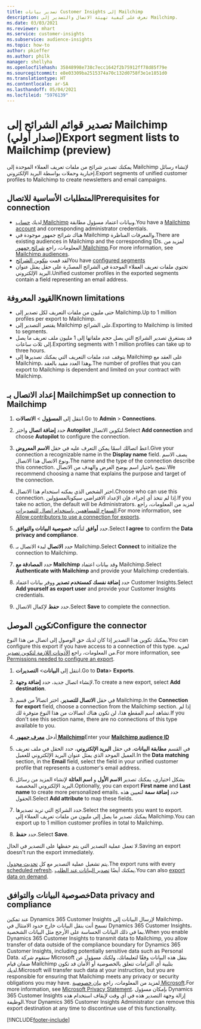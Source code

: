 ```yaml
---
title: تصدير بيانات Customer Insights إلى Mailchimp
description: تعرف على كيفية تهيئة الاتصال والتصدير إلى Mailchimp.
ms.date: 03/03/2021
ms.reviewer: mhart
ms.service: customer-insights
ms.subservice: audience-insights
ms.topic: how-to
author: pkieffer
ms.author: philk
manager: shellyha
ms.openlocfilehash: 35848998e738c7ecc1642f2b75912ff78d85f79e
ms.sourcegitcommit: e8e03309ba2515374a70c132d0758f3e1e1851d0
ms.translationtype: HT
ms.contentlocale: ar-SA
ms.lasthandoff: 05/04/2021
ms.locfileid: "5976139"
---
```

# <a name="export-segment-lists-to-mailchimp-preview"></a><span data-ttu-id="a6ef8-103">تصدير قوائم الشرائح إلى Mailchimp (إصدار أولي)</span><span class="sxs-lookup"><span data-stu-id="a6ef8-103">Export segment lists to Mailchimp (preview)</span></span>

<span data-ttu-id="a6ef8-104">يمكنك تصدير شرائح من ملفات تعريف العملاء الموحدة إلى Mailchimp لإنشاء رسائل إخبارية وحملات بواسطة البريد الإلكتروني.</span><span class="sxs-lookup"><span data-stu-id="a6ef8-104">Export segments of unified customer profiles to Mailchimp to create newsletters and email campaigns.</span></span>

## <a name="prerequisites-for-connection"></a><span data-ttu-id="a6ef8-105">المتطلبات الأساسية للاتصال</span><span class="sxs-lookup"><span data-stu-id="a6ef8-105">Prerequisites for connection</span></span>

-   <span data-ttu-id="a6ef8-106">لديك [حساب Mailchimp](https://mailchimp.com/) وبيانات اعتماد مسؤول مطابقة.</span><span class="sxs-lookup"><span data-stu-id="a6ef8-106">You have a [Mailchimp account](https://mailchimp.com/) and corresponding administrator credentials.</span></span>
-   <span data-ttu-id="a6ef8-107">هناك شرائح جمهور موجودة في Mailchimp والمعرفات المناظرة.</span><span class="sxs-lookup"><span data-stu-id="a6ef8-107">There are existing audiences in Mailchimp and the corresponding IDs.</span></span> <span data-ttu-id="a6ef8-108">لمزيد من المعلومات، راجع [شرائح جمهور Mailchimp](https://mailchimp.com/help/create-audience/).</span><span class="sxs-lookup"><span data-stu-id="a6ef8-108">For more information, see [Mailchimp audiences](https://mailchimp.com/help/create-audience/).</span></span>
-   <span data-ttu-id="a6ef8-109">لقد قمت [بتكوين الشرائح](segments.md)</span><span class="sxs-lookup"><span data-stu-id="a6ef8-109">You have [configured segments](segments.md)</span></span>
-   <span data-ttu-id="a6ef8-110">تحتوي ملفات تعريف العملاء الموحدة في الشرائح المصدّرة على حقل يمثل عنوان البريد الإلكتروني.</span><span class="sxs-lookup"><span data-stu-id="a6ef8-110">Unified customer profiles in the exported segments contain a field representing an email address.</span></span>

## <a name="known-limitations"></a><span data-ttu-id="a6ef8-111">القيود المعروفة</span><span class="sxs-lookup"><span data-stu-id="a6ef8-111">Known limitations</span></span>

- <span data-ttu-id="a6ef8-112">حتى مليون من ملفات التعريف لكل تصدير إلى Mailchimp.</span><span class="sxs-lookup"><span data-stu-id="a6ef8-112">Up to 1 million profiles per export to Mailchimp.</span></span>
- <span data-ttu-id="a6ef8-113">يقتصر التصدير إلى Mailchimp على الشرائح.</span><span class="sxs-lookup"><span data-stu-id="a6ef8-113">Exporting to Mailchimp is limited to segments.</span></span>
- <span data-ttu-id="a6ef8-114">قد يستغرق تصدير الشرائح التي يصل حجم ملفاتها إلى 1 مليون ملف تعريف ما يصل إلى ثلاث ساعات.</span><span class="sxs-lookup"><span data-stu-id="a6ef8-114">Exporting segments with 1 million profiles can take up to three hours.</span></span> 
- <span data-ttu-id="a6ef8-115">يتوقف عدد ملفات التعريف التي يمكنك تصديرها إلى Mailchimp على العقد مع Mailchimp، وهذا العدد مقيد بالعقد.</span><span class="sxs-lookup"><span data-stu-id="a6ef8-115">The number of profiles that you can export to Mailchimp is dependent and limited on your contract with Mailchimp.</span></span>

## <a name="set-up-connection-to-mailchimp"></a><span data-ttu-id="a6ef8-116">إعداد الاتصال بـ Mailchimp</span><span class="sxs-lookup"><span data-stu-id="a6ef8-116">Set up connection to Mailchimp</span></span>

1. <span data-ttu-id="a6ef8-117">انتقل إلى **المسؤول** > **الاتصالات**.</span><span class="sxs-lookup"><span data-stu-id="a6ef8-117">Go to **Admin** > **Connections**.</span></span>

1. <span data-ttu-id="a6ef8-118">حدد **إضافة اتصال** واختر **Autopilot** لتكوين الاتصال.</span><span class="sxs-lookup"><span data-stu-id="a6ef8-118">Select **Add connection** and choose **Autopilot** to configure the connection.</span></span>

1. <span data-ttu-id="a6ef8-119">اعط اتصالك اسمًا يمكن التعرف عليه في حقل **الاسم المعروض**.</span><span class="sxs-lookup"><span data-stu-id="a6ef8-119">Give your connection a recognizable name in the **Display name** field.</span></span> <span data-ttu-id="a6ef8-120">يصف الاسم ونوع الاتصال هذا الاتصال.</span><span class="sxs-lookup"><span data-stu-id="a6ef8-120">The name and the type of the connection describe this connection.</span></span> <span data-ttu-id="a6ef8-121">ننصح باختيار اسم يوضح الغرض والهدف من الاتصال.</span><span class="sxs-lookup"><span data-stu-id="a6ef8-121">We recommend choosing a name that explains the purpose and target of the connection.</span></span>

1. <span data-ttu-id="a6ef8-122">اختر الشخص الذي يمكنه استخدام هذا الاتصال.</span><span class="sxs-lookup"><span data-stu-id="a6ef8-122">Choose who can use this connection.</span></span> <span data-ttu-id="a6ef8-123">إذا لم تتخذ أي إجراء، فإن الإعداد الافتراضي سيكونالمسؤولين.</span><span class="sxs-lookup"><span data-stu-id="a6ef8-123">If you take no action, the default will be Administrators.</span></span> <span data-ttu-id="a6ef8-124">لمزيد من المعلومات، راجع [السماح للمساهمين باستخدام اتصال للتصديرات](connections.md#allow-contributors-to-use-a-connection-for-exports).</span><span class="sxs-lookup"><span data-stu-id="a6ef8-124">For more information, see [Allow contributors to use a connection for exports](connections.md#allow-contributors-to-use-a-connection-for-exports).</span></span>

1. <span data-ttu-id="a6ef8-125">حدد **أوافق** لتأكيد **خصوصية البيانات والتوافق‬**.</span><span class="sxs-lookup"><span data-stu-id="a6ef8-125">Select **I agree** to confirm the **Data privacy and compliance**.</span></span>

1. <span data-ttu-id="a6ef8-126">حدد **الاتصال** لبدء الاتصال بـ Mailchimp.</span><span class="sxs-lookup"><span data-stu-id="a6ef8-126">Select **Connect** to initialize the connection to Mailchimp.</span></span>

1. <span data-ttu-id="a6ef8-127">حدد **المصادقة مع Mailchimp** وقد بيانات اعتماد Mailchimp.</span><span class="sxs-lookup"><span data-stu-id="a6ef8-127">Select **Authenticate with Mailchimp** and provide your Mailchimp credentials.</span></span>

1. <span data-ttu-id="a6ef8-128">حدد **إضافة نفسك كمستخدم تصدير** ووفر بيانات اعتماد Customer Insights.</span><span class="sxs-lookup"><span data-stu-id="a6ef8-128">Select **Add yourself as export user** and provide your Customer Insights credentials.</span></span>

1. <span data-ttu-id="a6ef8-129">حدد **حفظ** لإكمال الاتصال.</span><span class="sxs-lookup"><span data-stu-id="a6ef8-129">Select **Save** to complete the connection.</span></span> 

## <a name="configure-the-connector"></a><span data-ttu-id="a6ef8-130">تكوين الموصل</span><span class="sxs-lookup"><span data-stu-id="a6ef8-130">Configure the connector</span></span>

<span data-ttu-id="a6ef8-131">يمكنك تكوين هذا التصدير إذا كان لديك حق الوصول إلى اتصال من هذا النوع.</span><span class="sxs-lookup"><span data-stu-id="a6ef8-131">You can configure this export if you have access to a connection of this type.</span></span> <span data-ttu-id="a6ef8-132">لمزيد من المعلومات، راجع [الأذونات اللازمة لتكوين تصدير](export-destinations.md#set-up-a-new-export).</span><span class="sxs-lookup"><span data-stu-id="a6ef8-132">For more information, see [Permissions needed to configure an export](export-destinations.md#set-up-a-new-export).</span></span>

1. <span data-ttu-id="a6ef8-133">انتقل إلى **البيانات**> **التصديرات**.</span><span class="sxs-lookup"><span data-stu-id="a6ef8-133">Go to **Data**> **Exports**.</span></span>

1. <span data-ttu-id="a6ef8-134">لإنشاء اتصال جديد، حدد **إضافة وجهة**.</span><span class="sxs-lookup"><span data-stu-id="a6ef8-134">To create a new export, select **Add destination**.</span></span>

1. <span data-ttu-id="a6ef8-135">في حقل **الاتصال للتصدير**، اختر اتصالاً من قسم Mailchimp.</span><span class="sxs-lookup"><span data-stu-id="a6ef8-135">In the **Connection for export** field, choose a connection from the Mailchimp section.</span></span> <span data-ttu-id="a6ef8-136">إذا لم تشاهد اسم المقطع هذا، لن تكون هناك اتصالات من هذا النوع متوفرة لك.</span><span class="sxs-lookup"><span data-stu-id="a6ef8-136">If you don't see this section name, there are no connections of this type available to you.</span></span>

1. <span data-ttu-id="a6ef8-137">أدخل **[معرف جمهور Mailchimp](https://mailchimp.com/help/find-audience-id/)**</span><span class="sxs-lookup"><span data-stu-id="a6ef8-137">Enter your **[Mailchimp audience ID](https://mailchimp.com/help/find-audience-id/)**</span></span>

3. <span data-ttu-id="a6ef8-138">في القسم **مطابقة البيانات**، في حقل **البريد الإلكتروني**، حدد الحقل في ملف تعريف العميل الموحد الذي يمثل عنوان البريد الإلكتروني للعميل.</span><span class="sxs-lookup"><span data-stu-id="a6ef8-138">In the **Data matching** section, in the **Email** field, select the field in your unified customer profile that represents a customer's email address.</span></span> 

1. <span data-ttu-id="a6ef8-139">بشكل اختياري، يمكنك تصدير **الاسم الأول** و **اسم العائلة** لإنشاء المزيد من رسائل البريد الإلكتروني المخصصة.</span><span class="sxs-lookup"><span data-stu-id="a6ef8-139">Optionally, you can export **First name** and **Last name** to create more personalized emails.</span></span> <span data-ttu-id="a6ef8-140">حدد **إضافة سمة** لتعيين هذه الحقول.</span><span class="sxs-lookup"><span data-stu-id="a6ef8-140">Select **Add attribute** to map these fields.</span></span>

1. <span data-ttu-id="a6ef8-141">حدد الشرائح التي تريد تصديرها.</span><span class="sxs-lookup"><span data-stu-id="a6ef8-141">Select the segments you want to export.</span></span> <span data-ttu-id="a6ef8-142">يمكنك تصدير ما يصل إلى مليون من ملفات تعريف العملاء إلى Mailchimp.</span><span class="sxs-lookup"><span data-stu-id="a6ef8-142">You can export up to 1 million customer profiles in total to Mailchimp.</span></span>

1. <span data-ttu-id="a6ef8-143">حدد **حفظ**.</span><span class="sxs-lookup"><span data-stu-id="a6ef8-143">Select **Save**.</span></span>

<span data-ttu-id="a6ef8-144">لا تعمل عملية التصدير التي يتم حفظها على التصدير في الحال.</span><span class="sxs-lookup"><span data-stu-id="a6ef8-144">Saving an export doesn't run the export immediately.</span></span>

<span data-ttu-id="a6ef8-145">يتم تشغيل عملية التصدير مع كل [تحديث مجدول](system.md#schedule-tab).</span><span class="sxs-lookup"><span data-stu-id="a6ef8-145">The export runs with every [scheduled refresh](system.md#schedule-tab).</span></span> <span data-ttu-id="a6ef8-146">يمكنك أيضًا [تصدير البيانات عند الطلب](export-destinations.md#run-exports-on-demand).</span><span class="sxs-lookup"><span data-stu-id="a6ef8-146">You can also [export data on demand](export-destinations.md#run-exports-on-demand).</span></span> 

## <a name="data-privacy-and-compliance"></a><span data-ttu-id="a6ef8-147">خصوصية البيانات والتوافق</span><span class="sxs-lookup"><span data-stu-id="a6ef8-147">Data privacy and compliance</span></span>

<span data-ttu-id="a6ef8-148">عند تمكين Dynamics 365 Customer Insights لإرسال البيانات إلى Mailchimp، تسمح أنت بنقل البيانات خارج حدود الامتثال في Dynamics 365 Customer Insights، بما في ذلك البيانات الحساسة على الأرجح مثل البيانات الشخصية.</span><span class="sxs-lookup"><span data-stu-id="a6ef8-148">When you enable Dynamics 365 Customer Insights to transmit data to Mailchimp, you allow transfer of data outside of the compliance boundary for Dynamics 365 Customer Insights, including potentially sensitive data such as Personal Data.</span></span> <span data-ttu-id="a6ef8-149">ستقوم شركة Microsoft بنقل هذه البيانات وفقًا لتعليماتك، ولكنك مسؤول عن ضمان قيام Mailchimp بتلبية أي التزامات تتعلق بالخصوصية أو الأمان قد تكون لديك.</span><span class="sxs-lookup"><span data-stu-id="a6ef8-149">Microsoft will transfer such data at your instruction, but you are responsible for ensuring that Mailchimp meets any privacy or security obligations you may have.</span></span> <span data-ttu-id="a6ef8-150">لمزيد من المعلومات، راجع [بيان خصوصية Microsoft](https://go.microsoft.com/fwlink/?linkid=396732).</span><span class="sxs-lookup"><span data-stu-id="a6ef8-150">For more information, see [Microsoft Privacy Statement](https://go.microsoft.com/fwlink/?linkid=396732).</span></span>
<span data-ttu-id="a6ef8-151">بإمكان مسؤول Dynamics 365 Customer Insights إزالة وجهة التصدير هذه في أي وقت لإيقاف استخدام هذه الوظيفة.</span><span class="sxs-lookup"><span data-stu-id="a6ef8-151">Your Dynamics 365 Customer Insights Administrator can remove this export destination at any time to discontinue use of this functionality.</span></span>

[!INCLUDE[footer-include](../includes/footer-banner.md)]
